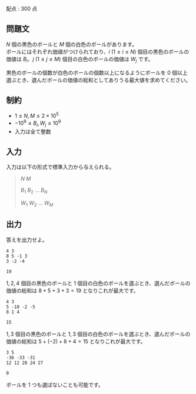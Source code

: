 配点 : $300$ 点

## 問題文

$N$ 個の黒色のボールと $M$ 個の白色のボールがあります。<br>
ボールにはそれぞれ価値がつけられており、$i\ (1\leq i\leq N)$ 個目の黒色のボールの価値は $B_i$、$j\ (1\leq j\leq M)$ 個目の白色のボールの価値は $W_j$ です。

黒色のボールの個数が白色のボールの個数以上になるようにボールを $0$ 個以上選ぶとき、選んだボールの価値の総和としてありうる最大値を求めてください。

## 制約

- $1\leq N,M\leq 2\times 10^5$
- $-10^9\leq B_i,W_j\leq 10^9$
- 入力は全て整数

## 入力

入力は以下の形式で標準入力から与えられる。

> $N$ $M$
> 
> $B_1$ $B_2$ $\ldots$ $B_N$
> 
> $W_1$ $W_2$ $\ldots$ $W_M$

## 出力

答えを出力せよ。

```input1
4 3
8 5 -1 3
3 -2 -4
```

```output1
19
```

$1,2,4$ 個目の黒色のボールと $1$ 個目の白色のボールを選ぶとき、選んだボールの価値の総和は $8+5+3+3=19$ となりこれが最大です。

```input2
4 3
5 -10 -2 -5
8 1 4
```

```output2
15
```

$1,3$ 個目の黒色のボールと $1,3$ 個目の白色のボールを選ぶとき、選んだボールの価値の総和は $5+(-2)+8+4=15$ となりこれが最大です。

```input3
3 5
-36 -33 -31
12 12 28 24 27
```

```output3
0
```

ボールを $1$ つも選ばないことも可能です。
